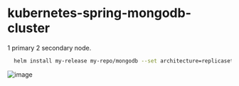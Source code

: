 # kubernetes-spring-mongodb-cluster
1 primary 2 secondary node.


```bash
  helm install my-release my-repo/mongodb --set architecture=replicaset,replicaCount=3,global.storageClass=standard
```


![image](https://user-images.githubusercontent.com/21373505/222368905-fad8ef65-8787-4cc7-98d6-8072a21a3196.png)
